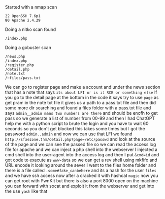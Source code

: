 Started with a nmap scan
```
22 OpenSSH 7.6p1
80 Apache 2.4.29
```
Doing a nitko scan found
```
/index.php
```
Doing a gobuster scan
```
/news.php
/index.php
/register.php
/detail.php
/note.txt
/~files/pass.txt
```
We can go to register page and make a account and under the news section that has a note that says `its about LFI or is it RCE or something else` 
If you go to the detail page at the bottom in the code it says try to use `page` as get pram in the note txt file it gives us a path to a pass.txt file and then did some more dir searching and found a files folder with a pass.txt file and says `admin__admin mans two numbers are there` and should be enofh to get pass so we generate a list of number from 00-99 and then I had ChatGPT help me with a python script to brute the login and you have to wait 60 seconds so you don't get blocked this takes some times but I got the password `admin..admin` and now we can use that LFI we found
`http://sfaezone.thm/detail.php?page=/etc/passwd` and look at the source of the page and we can see the passed file so we can read the access log file for apache and we can inject a php shell into the webserver I injected a cmd shell into the user-agent into the access log and then I put `&cmd=id` and got code to exacute as `www-data` so we can get a rev shell using mkfifo and URL encode it looking around the sever I went to the files home folder and there is a file called `.some#fake_canbehere` and its a hash for the user `files` and we have ssh access now after a cracked it with hashcat `magic` now you can get root with PwnKit but there is also a port 8000 open on the machine you can forward with socat and exploit it from the webserver and get into the use `yash` like that